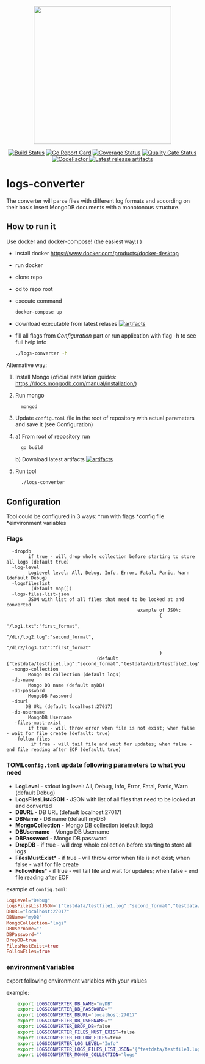 <p align="center"><img src="docs/assets/projectavatar.png" width="360"></p>
<p align="center">
 <a href="https://travis-ci.org/oleg-balunenko/logs-converter"><img src="https://travis-ci.org/oleg-balunenko/logs-converter.svg?branch=master" alt="Build Status"></img></a>
    <a href="https://goreportcard.com/report/github.com/oleg-balunenko/logs-converter"><img src="https://goreportcard.com/badge/github.com/oleg-balunenko/logs-converter" alt="Go Report Card"></img></a>
   <a href="https://coveralls.io/github/oleg-balunenko/logs-converter?branch=master"><img src="https://coveralls.io/repos/github/oleg-balunenko/logs-converter/badge.svg?branch=master" alt="Coverage Status"></img></a>
   <a href="https://sonarcloud.io/dashboard?id=logs-converter"><img src="https://sonarcloud.io/api/project_badges/measure?project=logs-converter&metric=alert_status" alt="Quality Gate Status"></img></a>
   <a href="https://www.codefactor.io/repository/github/oleg-balunenko/logs-converter"><img src= "https://www.codefactor.io/repository/github/oleg-balunenko/logs-converter/badge" alt="CodeFactor"></img> </a>
   <a href="https://github.com/oleg-balunenko/logs-converter/releases/latest"><img src="https://img.shields.io/badge/artifacts-download-blue.svg" alt ="Latest release artifacts"></img></a>
</p>

# logs-converter

The converter will parse files with different log formats and according
on their basis insert MongoDB documents with a monotonous structure.

## How to run it
Use docker and docker-compose! (the easiest way:) )
- install docker https://www.docker.com/products/docker-desktop
- run docker
- clone repo
- cd to repo root
- execute command 

    ```bash
    docker-compose up
    ```
- download executable from latest relases [![artifacts](https://img.shields.io/badge/artifacts-download-blue.svg)](https://github.com/oleg-balunenko/logs-converter/releases/latest)
- fill all flags from *Configuration* part or run application with flag -h to see full help info

    ```bash
    ./logs-converter -h
    ```

Alternative way:
1. Install Mongo (oficial installation guides: <https://docs.mongodb.com/manual/installation/)>
2. Run mongo

    ```bash
      mongod
    ```

3. Update `config.toml` file in the root of repository with actual parameters and save it (see Configuration)
4. a) From root of repository run

    ```bash
      go build
    ```
    b) Download latest artifacts [![artifacts](https://img.shields.io/badge/artifacts-download-blue.svg)](https://github.com/oleg-balunenko/logs-converter/releases/latest)

5. Run tool

    ```bash
      ./logs-converter
    ```

## Configuration

Tool could be configured in 3 ways:
*run with flags
*config file
*einvironment variables

### Flags

```text
  -dropdb
        if true - will drop whole collection before starting to store all logs (default true)
  -log-level
        LogLevel level: All, Debug, Info, Error, Fatal, Panic, Warn (default Debug)
  -logsfileslist
         (default map[])
  -logs-files-list-json
        JSON with list of all files that need to be looked at and converted
                                                example of JSON:
                                                        {
                                                                "/log1.txt":"first_format",
                                                                "/dir/log2.log":"second_format",
                                                                "/dir2/log3.txt":"first_format"
                                                        }
                                 (default {"testdata/testfile1.log":"second_format","testdata/dir1/testfile2.log":"first_format"})
  -mongo-collection
        Mongo DB collection (default logs)
  -db-name
        Mongo DB name (default myDB)
  -db-password
        MongoDB Password
  -dburl
       DB URL (default localhost:27017)
  -db-username
        MongoDB Username
   -files-must-exist
        if true - will throw error when file is not exist; when false - wait for file create (default: true)
   -follow-files
         if true - will tail file and wait for updates; when false - end file reading after EOF (defaultL true)
```

### TOML`config.toml` update following parameters to what you need

- **LogLevel** - stdout log level: All, Debug, Info, Error, Fatal, Panic, Warn (default Debug)
- **LogsFilesListJSON** - JSON with list of all files that need to be looked at and converted
- **DBURL** - DB URL (default localhost:27017)
- **DBName** - DB name (default myDB)
- **MongoCollection** - Mongo DB collection (default logs)
- **DBUsername** - Mongo DB Username
- **DBPassword** - Mongo DB password
- **DropDB** - if true - will drop whole collection before starting to store all logs
- **FilesMustExist*** - if true - will throw error when file is not exist; when false - wait for file create
- **FollowFiles*** - if true - will tail file and wait for updates; when false - end file reading after EOF

example of `config.toml`:

```toml
LogLevel="Debug"
LogsFilesListJSON='{"testdata/testfile1.log":"second_format","testdata/dir1/testfile2.log":"first_format"}'
DBURL="localhost:27017"
DBName="myDB"
MongoCollection="logs"
DBUsername=""
DBPassword=""
DropDB=true
FilesMustExist=true
FollowFiles=true
```

### environment variables

export following environment variables with your values

example:

```bash
    export LOGSCONVERTER_DB_NAME="myDB"
    export LOGSCONVERTER_DB_PASSWORD=""
    export LOGSCONVERTER_DBURL="localhost:27017"
    export LOGSCONVERTER_DB_USERNAME=""
    export LOGSCONVERTER_DROP_DB=false
    export LOGSCONVERTER_FILES_MUST_EXIST=false
    export LOGSCONVERTER_FOLLOW_FILES=true
    export LOGSCONVERTER_LOG_LEVEL="Info"
    export LOGSCONVERTER_LOGS_FILES_LIST_JSON='{"testdata/testfile1.log":"second_format","testdata/dir1/testfile2.log":"first_format"}'
    export LOGSCONVERTER_MONGO_COLLECTION="logs"  
    
```
